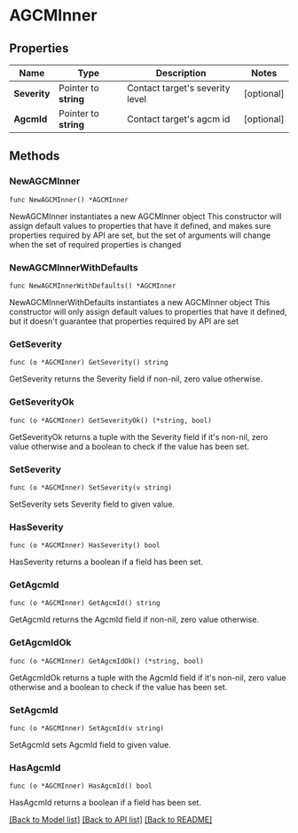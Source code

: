 # AGCMInner

## Properties

Name | Type | Description | Notes
------------ | ------------- | ------------- | -------------
**Severity** | Pointer to **string** | Contact target&#39;s severity level | [optional] 
**AgcmId** | Pointer to **string** | Contact target&#39;s agcm id | [optional] 

## Methods

### NewAGCMInner

`func NewAGCMInner() *AGCMInner`

NewAGCMInner instantiates a new AGCMInner object
This constructor will assign default values to properties that have it defined,
and makes sure properties required by API are set, but the set of arguments
will change when the set of required properties is changed

### NewAGCMInnerWithDefaults

`func NewAGCMInnerWithDefaults() *AGCMInner`

NewAGCMInnerWithDefaults instantiates a new AGCMInner object
This constructor will only assign default values to properties that have it defined,
but it doesn't guarantee that properties required by API are set

### GetSeverity

`func (o *AGCMInner) GetSeverity() string`

GetSeverity returns the Severity field if non-nil, zero value otherwise.

### GetSeverityOk

`func (o *AGCMInner) GetSeverityOk() (*string, bool)`

GetSeverityOk returns a tuple with the Severity field if it's non-nil, zero value otherwise
and a boolean to check if the value has been set.

### SetSeverity

`func (o *AGCMInner) SetSeverity(v string)`

SetSeverity sets Severity field to given value.

### HasSeverity

`func (o *AGCMInner) HasSeverity() bool`

HasSeverity returns a boolean if a field has been set.

### GetAgcmId

`func (o *AGCMInner) GetAgcmId() string`

GetAgcmId returns the AgcmId field if non-nil, zero value otherwise.

### GetAgcmIdOk

`func (o *AGCMInner) GetAgcmIdOk() (*string, bool)`

GetAgcmIdOk returns a tuple with the AgcmId field if it's non-nil, zero value otherwise
and a boolean to check if the value has been set.

### SetAgcmId

`func (o *AGCMInner) SetAgcmId(v string)`

SetAgcmId sets AgcmId field to given value.

### HasAgcmId

`func (o *AGCMInner) HasAgcmId() bool`

HasAgcmId returns a boolean if a field has been set.


[[Back to Model list]](../README.md#documentation-for-models) [[Back to API list]](../README.md#documentation-for-api-endpoints) [[Back to README]](../README.md)


